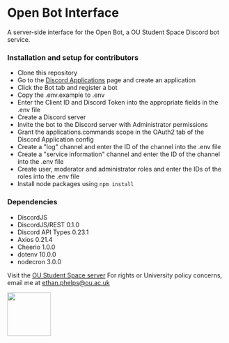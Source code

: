 # Open Bot Interface

A server-side interface for the Open Bot, a OU Student Space Discord bot service.

### Installation and setup for contributors

- Clone this repository
- Go to the [Discord Applications](https://discord.com/developers/docs/intro#bots-and-apps) page and create an application
- Click the Bot tab and register a bot
- Copy the .env.example to .env
- Enter the Client ID and Discord Token into the appropriate fields in the .env file
- Create a Discord server
- Invite the bot to the Discord server with Administrator permissions
- Grant the applications.commands scope in the OAuth2 tab of the Discord Application config
- Create a "log" channel and enter the ID of the channel into the .env file
- Create a "service information" channel and enter the ID of the channel into the .env file
- Create user, moderator and administrator roles and enter the IDs of the roles into the .env file
- Install node packages using `npm install`

### Dependencies

- DiscordJS
- DiscordJS/REST 0.1.0
- Discord API Types 0.23.1
- Axios 0.21.4
- Cheerio 1.0.0
- dotenv 10.0.0
- nodecron 3.0.0

Visit the [OU Student Space server](https://discord.gg/Kq3ukQJsdc)
For rights or University policy concerns, email me at [ethan.phelps@ou.ac.uk](mailto:ethan.phelps@ou.ac.uk)

<img src="https://cdn.discordapp.com/icons/885092857256484875/cae4b43ba7ebc76b51968bf1f5cfa636.webp?size=128" width="100" height="100">